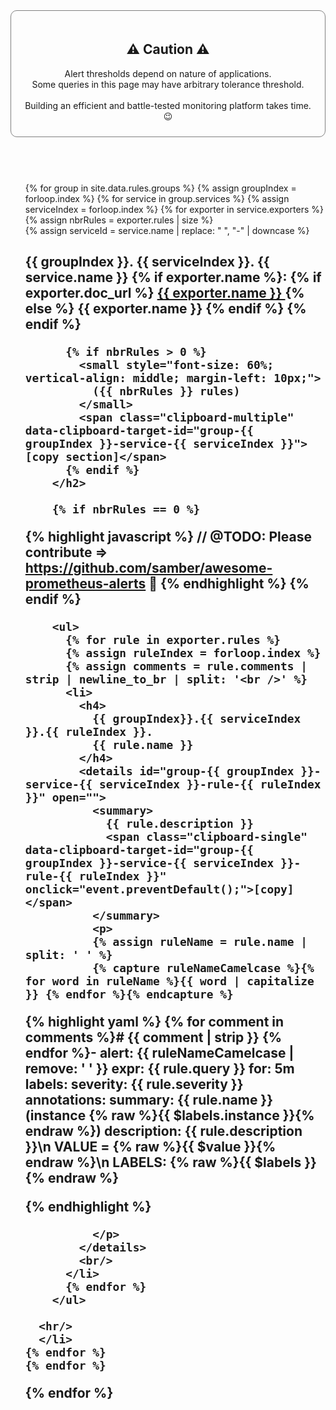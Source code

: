 <style>
  ul {
    list-style: none;
  }
</style>

<div style="padding: 20px 20px 10px 20px; border: solid grey 1px; border-radius: 10px;">
  <h2 style="text-align:center;">⚠️ Caution ⚠️</h2>

  <p style="text-align:center;">
    Alert thresholds depend on nature of applications.
    <br>
    Some queries in this page may have arbitrary tolerance threshold.
    <br><br>
    Building an efficient and battle-tested monitoring platform takes time. 😉
  </p>
</div>

<br>
<br>

<h1></h1>

<ul>
  {% for group in site.data.rules.groups %}
  {% assign groupIndex = forloop.index %}
    {% for service in group.services %}
    {% assign serviceIndex = forloop.index %}
      {% for exporter in service.exporters %}
      {% assign nbrRules = exporter.rules | size %}
      <li>
        {% assign serviceId = service.name | replace: " ", "-" | downcase %}
        <h2 id="{{ serviceId }}">
          {{ groupIndex }}.
          {{ serviceIndex }}.
          {{ service.name }}
          {% if exporter.name %}:
          {% if exporter.doc_url %}
          <a href="{{ exporter.doc_url }}">
            {{ exporter.name }}
          </a>
          {% else %}
          {{ exporter.name }}
          {% endif %}
          {% endif %}

          {% if nbrRules > 0 %}
            <small style="font-size: 60%; vertical-align: middle; margin-left: 10px;">
              ({{ nbrRules }} rules)
            </small>
            <span class="clipboard-multiple" data-clipboard-target-id="group-{{ groupIndex }}-service-{{ serviceIndex }}">[copy section]</span>
          {% endif %}
        </h2>

        {% if nbrRules == 0 %}
  {% highlight javascript %}
  // @TODO: Please contribute => https://github.com/samber/awesome-prometheus-alerts 👋
  {% endhighlight %}
        {% endif %}

        <ul>
          {% for rule in exporter.rules %}
          {% assign ruleIndex = forloop.index %}
          {% assign comments = rule.comments | strip | newline_to_br | split: '<br />' %}
          <li>
            <h4>
              {{ groupIndex}}.{{ serviceIndex }}.{{ ruleIndex }}.
              {{ rule.name }}
            </h4>
            <details id="group-{{ groupIndex }}-service-{{ serviceIndex }}-rule-{{ ruleIndex }}" open="">
              <summary>
                {{ rule.description }}
                <span class="clipboard-single" data-clipboard-target-id="group-{{ groupIndex }}-service-{{ serviceIndex }}-rule-{{ ruleIndex }}" onclick="event.preventDefault();">[copy]</span>
              </summary>
              <p>
              {% assign ruleName = rule.name | split: ' ' %}
              {% capture ruleNameCamelcase %}{% for word in ruleName %}{{ word | capitalize }} {% endfor %}{% endcapture %}

  {% highlight yaml %}
  {% for comment in comments %}# {{ comment | strip }}
  {% endfor %}- alert: {{ ruleNameCamelcase | remove: ' ' }}
    expr: {{ rule.query }}
    for: 5m
    labels:
      severity: {{ rule.severity }}
    annotations:
      summary: {{ rule.name }} (instance {% raw %}{{ $labels.instance }}{% endraw %})
      description: {{ rule.description }}\n  VALUE = {% raw %}{{ $value }}{% endraw %}\n  LABELS: {% raw %}{{ $labels }}{% endraw %}

{% endhighlight %}

              </p>
            </details>
            <br/>
          </li>
          {% endfor %}
        </ul>

      <hr/>
      </li>
    {% endfor %}
    {% endfor %}
  {% endfor %}
</ul>
